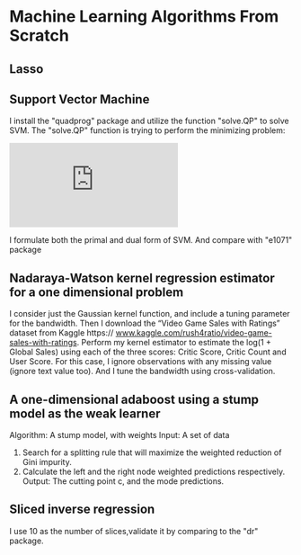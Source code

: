 # Machine Learning Algorithms From Scratch

## Lasso

## Support Vector Machine
I install the "quadprog" package and utilize the function "solve.QP" to solve SVM. The "solve.QP" function is trying to perform the minimizing problem: 

![](http://latex.codecogs.com/gif.latex?%5Ctext%7Bminimize%7D%5Cquad%20%5Cfrac%7B1%7D%7B2%7D%20%5Cbeta%20%5ET%20D%20%5Cbeta%20-d%5ET%20%5Cbeta%20%5Cquad%20%5Ctext%7Bsubject%20to%7D%20%5Cquad%20A%5ET%5Cbeta%20%5Cgeq%20b_0)

I formulate both the primal and dual form of SVM. And compare with "e1071" package

## Nadaraya-Watson kernel regression estimator for a one dimensional problem
I consider just the Gaussian kernel function, and include a tuning parameter for the bandwidth. Then I download the “Video Game Sales with Ratings” dataset from Kaggle https:// www.kaggle.com/rush4ratio/video-game-sales-with-ratings. Perform my kernel estimator to estimate the log(1 + Global Sales) using each of the three scores: Critic Score, Critic Count and User Score. For this case, I ignore observations with any missing value (ignore text value too).  And I tune the bandwidth using cross-validation. 

## A one-dimensional adaboost using a stump model as the weak learner

Algorithm: A stump model, with weights
Input: A set of data 
1. Search for a splitting rule that will maximize the weighted reduction of Gini impurity.
2. Calculate the left and the right node weighted predictions respectively.
Output: The cutting point c, and the mode predictions.

## Sliced inverse regression
I use 10 as the number of slices,validate it by comparing to the "dr" package.
